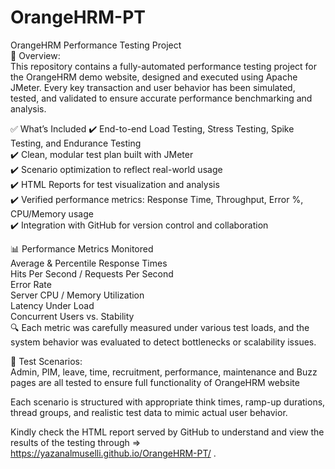 # OrangeHRM-PT  

OrangeHRM Performance Testing Project  
🚀 Overview:  
This repository contains a fully-automated performance testing project for the OrangeHRM demo website, designed and executed using Apache JMeter. Every key transaction and   user behavior has been simulated, tested, and validated to ensure accurate performance benchmarking and analysis.  

✅ What’s Included
✔️ End-to-end Load Testing, Stress Testing, Spike Testing, and Endurance Testing  
✔️ Clean, modular test plan built with JMeter    
✔️ Scenario optimization to reflect real-world usage  
✔️ HTML Reports for test visualization and analysis  
✔️ Verified performance metrics: Response Time, Throughput, Error %, CPU/Memory usage  
✔️ Integration with GitHub for version control and collaboration  

📊 Performance Metrics Monitored  
Average & Percentile Response Times  
Hits Per Second / Requests Per Second  
Error Rate  
Server CPU / Memory Utilization  
Latency Under Load  
Concurrent Users vs. Stability  
🔍 Each metric was carefully measured under various test loads, and the system behavior was evaluated to detect bottlenecks or scalability issues.  

🎯 Test Scenarios:  
Admin, PIM, leave, time, recruitment, performance, maintenance and Buzz pages are all tested to ensure full functionality of OrangeHRM website   
  
Each scenario is structured with appropriate think times, ramp-up durations, thread groups, and realistic test data to mimic actual user behavior.  
   
Kindly check the HTML report served by GitHub to understand and view the results of the testing through =>    
https://yazanalmuselli.github.io/OrangeHRM-PT/ .  
